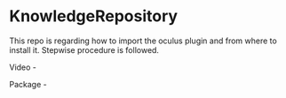 # KnowledgeRepository

This repo is regarding how to import the oculus plugin and from where to install it. Stepwise procedure is followed.

Video - 

Package - 
